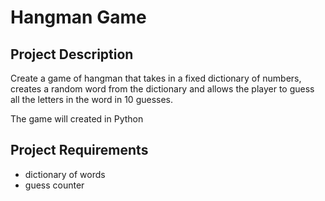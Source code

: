 
# Hangman Game

## Project Description

Create a game of hangman that takes in a fixed dictionary of numbers, creates a random word from the dictionary and allows the player to guess all the
letters in the word in 10 guesses.

The game will created in Python 

## Project Requirements
- dictionary of words
- guess counter
